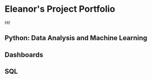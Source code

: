 # Eleanor's Project Portfolio
Hi! 

## Python: Data Analysis and Machine Learning
## Dashboards
## SQL

